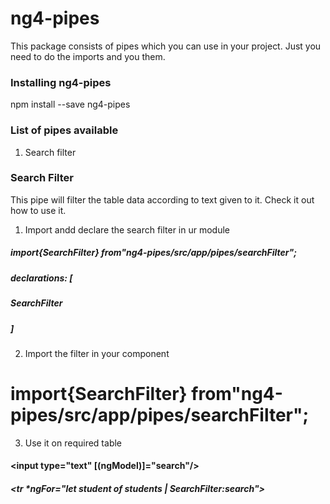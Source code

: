 # ng4-pipes
This package consists of pipes which you can use in your project. Just you need to do the imports and you them.

### Installing ng4-pipes
npm install --save ng4-pipes

### List of pipes available 
1. Search filter


### Search Filter
This pipe will filter the table data according to text given to it. Check it out how to use it.

1. Import andd declare the search filter in ur module

##### import{SearchFilter} from"ng4-pipes/src/app/pipes/searchFilter";

##### declarations: [
#####   SearchFilter
 ##### ]

2. Import the filter in your component

# import{SearchFilter} from"ng4-pipes/src/app/pipes/searchFilter";

3. Use it on required table

#### <input type="text" [(ngModel)]="search"/>

##### <tr *ngFor="let student of students | SearchFilter:search">


